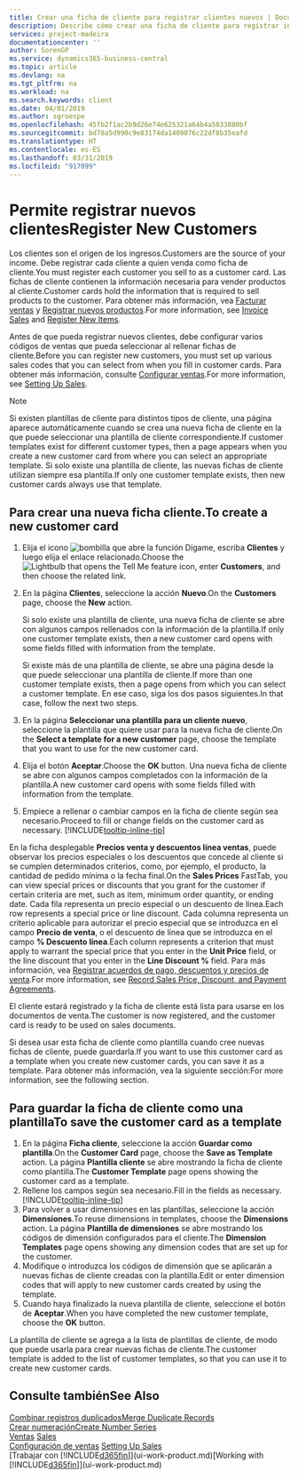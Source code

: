 ```yaml
---
title: Crear una ficha de cliente para registrar clientes nuevos | Documentos de Microsoft
description: Describe cómo crear una ficha de cliente para registrar información acerca de cada cliente nuevo o existente a los que venda productos.
services: project-madeira
documentationcenter: ''
author: SorenGP
ms.service: dynamics365-business-central
ms.topic: article
ms.devlang: na
ms.tgt_pltfrm: na
ms.workload: na
ms.search.keywords: client
ms.date: 04/01/2019
ms.author: sgroespe
ms.openlocfilehash: 45fb2f1ac2b9d26e74e625321a64b4a5033880bf
ms.sourcegitcommit: bd78a5d990c9e83174da1409076c22df8b35eafd
ms.translationtype: HT
ms.contentlocale: es-ES
ms.lasthandoff: 03/31/2019
ms.locfileid: "917099"
---
```

# <a name="register-new-customers"></a><span data-ttu-id="4d61b-103">Permite registrar nuevos clientes</span><span class="sxs-lookup"><span data-stu-id="4d61b-103">Register New Customers</span></span>
<span data-ttu-id="4d61b-104">Los clientes son el origen de los ingresos.</span><span class="sxs-lookup"><span data-stu-id="4d61b-104">Customers are the source of your income.</span></span> <span data-ttu-id="4d61b-105">Debe registrar cada cliente a quien venda como ficha de cliente.</span><span class="sxs-lookup"><span data-stu-id="4d61b-105">You must register each customer you sell to as a customer card.</span></span> <span data-ttu-id="4d61b-106">Las fichas de cliente contienen la información necesaria para vender productos al cliente.</span><span class="sxs-lookup"><span data-stu-id="4d61b-106">Customer cards hold the information that is required to sell products to the customer.</span></span> <span data-ttu-id="4d61b-107">Para obtener más información, vea [Facturar ventas](sales-how-invoice-sales.md) y [Registrar nuevos productos](inventory-how-register-new-items.md).</span><span class="sxs-lookup"><span data-stu-id="4d61b-107">For more information, see [Invoice Sales](sales-how-invoice-sales.md) and [Register New Items](inventory-how-register-new-items.md).</span></span>  

<span data-ttu-id="4d61b-108">Antes de que pueda registrar nuevos clientes, debe configurar varios códigos de ventas que pueda seleccionar al rellenar fichas de cliente.</span><span class="sxs-lookup"><span data-stu-id="4d61b-108">Before you can register new customers, you must set up various sales codes that you can select from when you fill in customer cards.</span></span> <span data-ttu-id="4d61b-109">Para obtener más información, consulte [Configurar ventas](sales-setup-sales.md).</span><span class="sxs-lookup"><span data-stu-id="4d61b-109">For more information, see [Setting Up Sales](sales-setup-sales.md).</span></span>

> [!NOTE]  
>   <span data-ttu-id="4d61b-110">Si existen plantillas de cliente para distintos tipos de cliente, una página aparece automáticamente cuando se crea una nueva ficha de cliente en la que puede seleccionar una plantilla de cliente correspondiente.</span><span class="sxs-lookup"><span data-stu-id="4d61b-110">If customer templates exist for different customer types, then a page appears when you create a new customer card from where you can select an appropriate template.</span></span> <span data-ttu-id="4d61b-111">Si solo existe una plantilla de cliente, las nuevas fichas de cliente utilizan siempre esa plantilla.</span><span class="sxs-lookup"><span data-stu-id="4d61b-111">If only one customer template exists, then new customer cards always use that template.</span></span>

## <a name="to-create-a-new-customer-card"></a><span data-ttu-id="4d61b-112">Para crear una nueva ficha cliente.</span><span class="sxs-lookup"><span data-stu-id="4d61b-112">To create a new customer card</span></span>
1. <span data-ttu-id="4d61b-113">Elija el icono ![bombilla que abre la función Dígame](media/ui-search/search_small.png "Dígame que desea hacer"), escriba **Clientes** y luego elija el enlace relacionado.</span><span class="sxs-lookup"><span data-stu-id="4d61b-113">Choose the ![Lightbulb that opens the Tell Me feature](media/ui-search/search_small.png "Tell me what you want to do") icon, enter **Customers**, and then choose the related link.</span></span>  
2. <span data-ttu-id="4d61b-114">En la página **Clientes**, seleccione la acción **Nuevo**.</span><span class="sxs-lookup"><span data-stu-id="4d61b-114">On the **Customers** page, choose the **New** action.</span></span>

    <span data-ttu-id="4d61b-115">Si solo existe una plantilla de cliente, una nueva ficha de cliente se abre con algunos campos rellenados con la información de la plantilla.</span><span class="sxs-lookup"><span data-stu-id="4d61b-115">If only one customer template exists, then a new customer card opens with some fields filled with information from the template.</span></span>

    <span data-ttu-id="4d61b-116">Si existe más de una plantilla de cliente, se abre una página desde la que puede seleccionar una plantilla de cliente.</span><span class="sxs-lookup"><span data-stu-id="4d61b-116">If more than one customer template exists, then a page opens from which you can select a customer template.</span></span> <span data-ttu-id="4d61b-117">En ese caso, siga los dos pasos siguientes.</span><span class="sxs-lookup"><span data-stu-id="4d61b-117">In that case, follow the next two steps.</span></span>
3. <span data-ttu-id="4d61b-118">En la página **Seleccionar una plantilla para un cliente nuevo**, seleccione la plantilla que quiere usar para la nueva ficha de cliente.</span><span class="sxs-lookup"><span data-stu-id="4d61b-118">On the **Select a template for a new customer** page, choose the template that you want to use for the new customer card.</span></span>
4. <span data-ttu-id="4d61b-119">Elija el botón **Aceptar**.</span><span class="sxs-lookup"><span data-stu-id="4d61b-119">Choose the **OK** button.</span></span> <span data-ttu-id="4d61b-120">Una nueva ficha de cliente se abre con algunos campos completados con la información de la plantilla.</span><span class="sxs-lookup"><span data-stu-id="4d61b-120">A new customer card opens with some fields filled with information from the template.</span></span>  
5. <span data-ttu-id="4d61b-121">Empiece a rellenar o cambiar campos en la ficha de cliente según sea necesario.</span><span class="sxs-lookup"><span data-stu-id="4d61b-121">Proceed to fill or change fields on the customer card as necessary.</span></span> [!INCLUDE[tooltip-inline-tip](includes/tooltip-inline-tip_md.md)]

<span data-ttu-id="4d61b-122">En la ficha desplegable **Precios venta y descuentos línea ventas**, puede observar los precios especiales o los descuentos que concede al cliente si se cumplen determinados criterios, como, por ejemplo, el producto, la cantidad de pedido mínima o la fecha final.</span><span class="sxs-lookup"><span data-stu-id="4d61b-122">On the **Sales Prices** FastTab, you can view special prices or discounts that you grant for the customer if certain criteria are met, such as item, minimum order quantity, or ending date.</span></span> <span data-ttu-id="4d61b-123">Cada fila representa un precio especial o un descuento de línea.</span><span class="sxs-lookup"><span data-stu-id="4d61b-123">Each row represents a special price or line discount.</span></span> <span data-ttu-id="4d61b-124">Cada columna representa un criterio aplicable para autorizar el precio especial que se introduzca en el campo **Precio de venta**, o el descuento de línea que se introduzca en el campo **% Descuento línea**.</span><span class="sxs-lookup"><span data-stu-id="4d61b-124">Each column represents a criterion that must apply to warrant the special price that you enter in the **Unit Price** field, or the line discount that you enter in the **Line Discount %** field.</span></span> <span data-ttu-id="4d61b-125">Para más información, vea [Registrar acuerdos de pago, descuentos y precios de venta](sales-how-record-sales-price-discount-payment-agreements.md).</span><span class="sxs-lookup"><span data-stu-id="4d61b-125">For more information, see [Record Sales Price, Discount, and Payment Agreements](sales-how-record-sales-price-discount-payment-agreements.md).</span></span>

<span data-ttu-id="4d61b-126">El cliente estará registrado y la ficha de cliente está lista para usarse en los documentos de venta.</span><span class="sxs-lookup"><span data-stu-id="4d61b-126">The customer is now registered, and the customer card is ready to be used on sales documents.</span></span>

<span data-ttu-id="4d61b-127">Si desea usar esta ficha de cliente como plantilla cuando cree nuevas fichas de cliente, puede guardarla.</span><span class="sxs-lookup"><span data-stu-id="4d61b-127">If you want to use this customer card as a template when you create new customer cards, you can save it as a template.</span></span> <span data-ttu-id="4d61b-128">Para obtener más información, vea la siguiente sección:</span><span class="sxs-lookup"><span data-stu-id="4d61b-128">For more information, see the following section.</span></span>

## <a name="to-save-the-customer-card-as-a-template"></a><span data-ttu-id="4d61b-129">Para guardar la ficha de cliente como una plantilla</span><span class="sxs-lookup"><span data-stu-id="4d61b-129">To save the customer card as a template</span></span>
1. <span data-ttu-id="4d61b-130">En la página **Ficha cliente**, seleccione la acción **Guardar como plantilla**.</span><span class="sxs-lookup"><span data-stu-id="4d61b-130">On the **Customer Card** page, choose the **Save as Template** action.</span></span> <span data-ttu-id="4d61b-131">La página **Plantilla cliente** se abre mostrando la ficha de cliente como plantilla.</span><span class="sxs-lookup"><span data-stu-id="4d61b-131">The **Customer Template** page opens showing the customer card as a template.</span></span>
2. <span data-ttu-id="4d61b-132">Rellene los campos según sea necesario.</span><span class="sxs-lookup"><span data-stu-id="4d61b-132">Fill in the fields as necessary.</span></span> [!INCLUDE[tooltip-inline-tip](includes/tooltip-inline-tip_md.md)]
3. <span data-ttu-id="4d61b-133">Para volver a usar dimensiones en las plantillas, seleccione la acción **Dimensiones**.</span><span class="sxs-lookup"><span data-stu-id="4d61b-133">To reuse dimensions in templates, choose the **Dimensions** action.</span></span> <span data-ttu-id="4d61b-134">La página **Plantilla de dimensiones** se abre mostrando los códigos de dimensión configurados para el cliente.</span><span class="sxs-lookup"><span data-stu-id="4d61b-134">The **Dimension Templates** page opens showing any dimension codes that are set up for the customer.</span></span>
4. <span data-ttu-id="4d61b-135">Modifique o introduzca los códigos de dimensión que se aplicarán a nuevas fichas de cliente creadas con la plantilla.</span><span class="sxs-lookup"><span data-stu-id="4d61b-135">Edit or enter dimension codes that will apply to new customer cards created by using the template.</span></span>  
5. <span data-ttu-id="4d61b-136">Cuando haya finalizado la nueva plantilla de cliente, seleccione el botón de **Aceptar**.</span><span class="sxs-lookup"><span data-stu-id="4d61b-136">When you have completed the new customer template, choose the **OK** button.</span></span>

<span data-ttu-id="4d61b-137">La plantilla de cliente se agrega a la lista de plantillas de cliente, de modo que puede usarla para crear nuevas fichas de cliente.</span><span class="sxs-lookup"><span data-stu-id="4d61b-137">The customer template is added to the list of customer templates, so that you can use it to create new customer cards.</span></span>

## <a name="see-also"></a><span data-ttu-id="4d61b-138">Consulte también</span><span class="sxs-lookup"><span data-stu-id="4d61b-138">See Also</span></span>
[<span data-ttu-id="4d61b-139">Combinar registros duplicados</span><span class="sxs-lookup"><span data-stu-id="4d61b-139">Merge Duplicate Records</span></span>](sales-how-merge-duplicate-records.md)  
[<span data-ttu-id="4d61b-140">Crear numeración</span><span class="sxs-lookup"><span data-stu-id="4d61b-140">Create Number Series</span></span>](ui-create-number-series.md)  
<span data-ttu-id="4d61b-141">[Ventas](sales-manage-sales.md)  </span><span class="sxs-lookup"><span data-stu-id="4d61b-141">[Sales](sales-manage-sales.md)  </span></span>  
<span data-ttu-id="4d61b-142">[Configuración de ventas](sales-setup-sales.md)  </span><span class="sxs-lookup"><span data-stu-id="4d61b-142">[Setting Up Sales](sales-setup-sales.md)  </span></span>  
<span data-ttu-id="4d61b-143">[Trabajar con [!INCLUDE[d365fin](includes/d365fin_md.md)]](ui-work-product.md)</span><span class="sxs-lookup"><span data-stu-id="4d61b-143">[Working with [!INCLUDE[d365fin](includes/d365fin_md.md)]](ui-work-product.md)</span></span>
